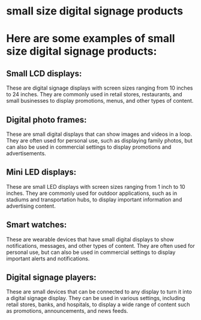 # small size digital signage products
# Here are some examples of small size digital signage products:

## Small LCD displays: 
These are digital signage displays with screen sizes ranging from 10 inches to 24 inches. They are commonly used in retail stores, restaurants, and small businesses to display promotions, menus, and other types of content.

## Digital photo frames: 
These are small digital displays that can show images and videos in a loop. They are often used for personal use, such as displaying family photos, but can also be used in commercial settings to display promotions and advertisements.

## Mini LED displays: 
These are small LED displays with screen sizes ranging from 1 inch to 10 inches. They are commonly used for outdoor applications, such as in stadiums and transportation hubs, to display important information and advertising content.

## Smart watches: 
These are wearable devices that have small digital displays to show notifications, messages, and other types of content. They are often used for personal use, but can also be used in commercial settings to display important alerts and notifications.

## Digital signage players: 
These are small devices that can be connected to any display to turn it into a digital signage display. They can be used in various settings, including retail stores, banks, and hospitals, to display a wide range of content such as promotions, announcements, and news feeds.

